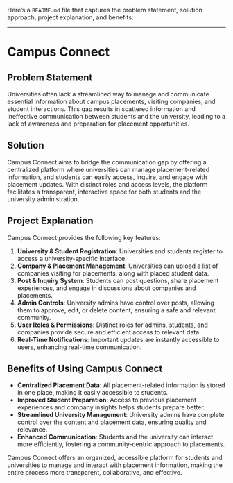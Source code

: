 Here’s a `README.md` file that captures the problem statement, solution approach, project explanation, and benefits:

---

# Campus Connect

## Problem Statement

Universities often lack a streamlined way to manage and communicate essential information about campus placements, visiting companies, and student interactions. This gap results in scattered information and ineffective communication between students and the university, leading to a lack of awareness and preparation for placement opportunities.

## Solution

Campus Connect aims to bridge the communication gap by offering a centralized platform where universities can manage placement-related information, and students can easily access, inquire, and engage with placement updates. With distinct roles and access levels, the platform facilitates a transparent, interactive space for both students and the university administration.

## Project Explanation

Campus Connect provides the following key features:

1. **University & Student Registration**: Universities and students register to access a university-specific interface.
2. **Company & Placement Management**: Universities can upload a list of companies visiting for placements, along with placed student data.
3. **Post & Inquiry System**: Students can post questions, share placement experiences, and engage in discussions about companies and placements.
4. **Admin Controls**: University admins have control over posts, allowing them to approve, edit, or delete content, ensuring a safe and relevant community.
5. **User Roles & Permissions**: Distinct roles for admins, students, and companies provide secure and efficient access to relevant data.
6. **Real-Time Notifications**: Important updates are instantly accessible to users, enhancing real-time communication.

## Benefits of Using Campus Connect

- **Centralized Placement Data**: All placement-related information is stored in one place, making it easily accessible to students.
- **Improved Student Preparation**: Access to previous placement experiences and company insights helps students prepare better.
- **Streamlined University Management**: University admins have complete control over the content and placement data, ensuring quality and relevance.
- **Enhanced Communication**: Students and the university can interact more efficiently, fostering a community-centric approach to placements.

Campus Connect offers an organized, accessible platform for students and universities to manage and interact with placement information, making the entire process more transparent, collaborative, and effective.
